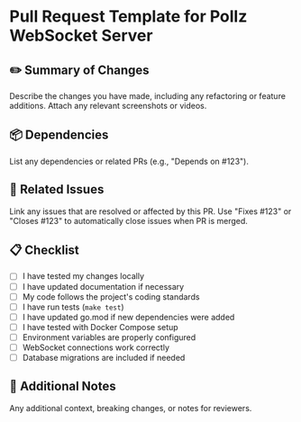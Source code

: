 # Pull Request Template for Pollz WebSocket Server

## ✏️ Summary of Changes

Describe the changes you have made, including any refactoring or feature additions. Attach any relevant screenshots or videos.

## 📦 Dependencies

List any dependencies or related PRs (e.g., "Depends on #123").

## 🐛 Related Issues

Link any issues that are resolved or affected by this PR. Use "Fixes #123" or "Closes #123" to automatically close issues when PR is merged.

## 📋 Checklist

- [ ] I have tested my changes locally
- [ ] I have updated documentation if necessary
- [ ] My code follows the project's coding standards
- [ ] I have run tests (`make test`)
- [ ] I have updated go.mod if new dependencies were added
- [ ] I have tested with Docker Compose setup
- [ ] Environment variables are properly configured
- [ ] WebSocket connections work correctly
- [ ] Database migrations are included if needed

## 📝 Additional Notes

Any additional context, breaking changes, or notes for reviewers.